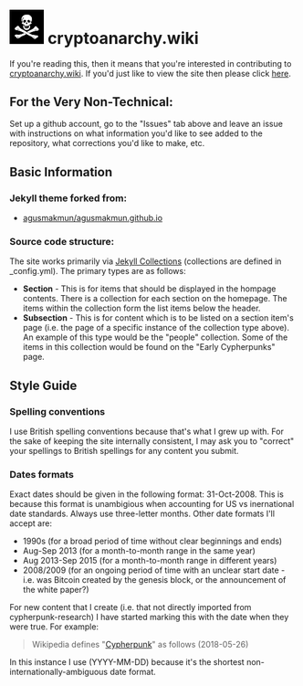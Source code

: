 
# <img src="/static/img/jolly-roger-unshifted.jpg" width="60"> cryptoanarchy.wiki

If you're reading this, then it means that you're interested in contributing to [cryptoanarchy.wiki](https://cryptoanarchy.wiki). If you'd just like to view the site then please click [here](https://cryptoanarchy.wiki).

## For the Very Non-Technical:
Set up a github account, go to the "Issues" tab above and leave an issue with instructions on what information you'd like to see added to the repository, what corrections you'd like to make, etc.

## Basic Information

### Jekyll theme forked from:
* [agusmakmun/agusmakmun.github.io](https://github.com/agusmakmun/agusmakmun.github.io)

### Source code structure:
The site works primarily via [Jekyll Collections](https://jekyllrb.com/docs/collections/) (collections are defined in _config.yml). The primary types are as follows:

+ **Section** - This is for items that should be displayed in the hompage contents. There is a collection for each section on the homepage. The items within the collection form the list items below the header.
+ **Subsection** - This is for content which is to be listed on a section item's page (i.e. the page of a specific instance of the collection type above). An example of this type would be the "people" collection. Some of the items in this collection would be found on the "Early Cypherpunks" page.

## Style Guide

### Spelling conventions
I use British spelling conventions because that's what I grew up with. For the sake of keeping the site internally consistent, I may ask you to "correct" your spellings to British spellings for any content you submit.

### Dates formats
Exact dates should be given in the following format: 31-Oct-2008. This is because this format is unambigious when accounting for US vs inernational date standards. Always use three-letter months. Other date formats I'll accept are:

+ 1990s (for a broad period of time without clear beginnings and ends)
+ Aug-Sep 2013 (for a month-to-month range in the same year)
+ Aug 2013-Sep 2015 (for a month-to-month range in different years)
+ 2008/2009 (for an ongoing period of time with an unclear start date - i.e. was Bitcoin created by the genesis block, or the announcement of the white paper?)

For new content that I create (i.e. that not directly imported from cypherpunk-research) I have started marking this with the date when they were true. For example:

> Wikipedia defines "[Cypherpunk](https://en.wikipedia.org/wiki/Cypherpunk)" as follows (2018-05-26)

In this instance I use (YYYY-MM-DD) because it's the shortest non-internationally-ambiguous date format.
